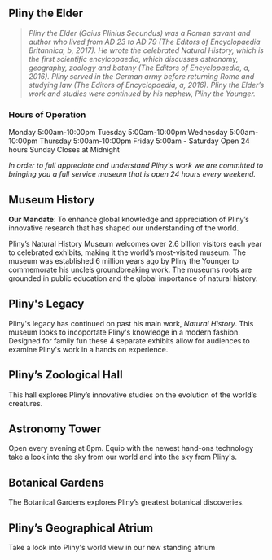 ## Pliny the Elder

> *Pliny the Elder (Gaius Plinius Secundus) was a Roman savant and author who lived from AD 23 to AD 79 (The Editors of Encyclopaedia Britannica, b, 2017). He wrote the celebrated Natural History, which is the first scientific encylcopaedia, which discusses astronomy, geography, zoology and botany (The Editors of Encyclopaedia, a, 2016). Pliny served in the German army before returning Rome and studying law (The Editors of Encyclopaedia, a, 2016). Pliny the Elder’s work and studies were continued by his nephew, Pliny the Younger.*

### Hours of Operation
Monday 5:00am-10:00pm
Tuesday 5:00am-10:00pm
Wednesday 5:00am-10:00pm
Thursday 5:00am-10:00pm
Friday 5:00am -
Saturday Open 24 hours
Sunday Closes at Midnight

*In order to full appreciate and understand Pliny's work we are committed to bringing you a full service museum that is open 24 hours every weekend.*

## Museum History

**Our Mandate**: To enhance global knowledge and appreciation of Pliny’s innovative research that has shaped our understanding of the world. 

Pliny’s Natural History Museum welcomes over 2.6 billion visitors each year to celebrated exhibits, making it the world’s most-visited museum. The museum was established 6 million years ago by Pliny the Younger to commemorate his uncle’s groundbreaking work. The museums roots are grounded in public education and the global importance of natural history. 


## Pliny's Legacy

Pliny's legacy has continued on past his main work, *Natural History*. This museum looks to incoportate Pliny's knowledge in a modern fashion. Designed for family fun these 4 separate exhibits allow for audiences to examine Pliny's work in a hands on experience.

## Pliny’s Zoological Hall

This hall explores Pliny’s innovative studies on the evolution of the world’s creatures.

## Astronomy Tower

Open every evening at 8pm. Equip with the newest hand-ons technology take a look into the sky from our world and into the sky from Pliny's.

## Botanical Gardens

The Botanical Gardens explores Pliny’s greatest botanical discoveries.

## Pliny’s Geographical Atrium 

Take a look into Pliny's world view in our new standing atrium




